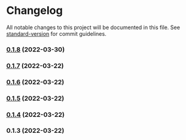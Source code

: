 # Changelog

All notable changes to this project will be documented in this file. See [standard-version](https://github.com/conventional-changelog/standard-version) for commit guidelines.

### [0.1.8](https://github.com/srclaunch/web-environment/compare/v0.1.7...v0.1.8) (2022-03-30)

### [0.1.7](https://github.com/srclaunch/web-environment/compare/v0.1.6...v0.1.7) (2022-03-22)

### [0.1.6](https://github.com/srclaunch/web-environment/compare/v0.1.5...v0.1.6) (2022-03-22)

### [0.1.5](https://github.com/srclaunch/web-environment/compare/v0.1.4...v0.1.5) (2022-03-22)

### [0.1.4](https://github.com/srclaunch/web-environment/compare/v0.1.3...v0.1.4) (2022-03-22)

### 0.1.3 (2022-03-22)
